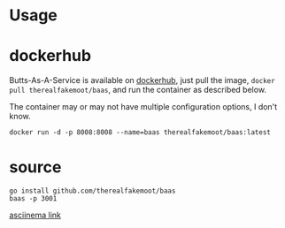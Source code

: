 # Usage

# dockerhub
Butts-As-A-Service is available on [dockerhub](https://hub.docker.com/r/therealfakemoot/baas), just pull the image, `docker pull therealfakemoot/baas`, and run the container as described below.

The container may or may not have multiple configuration options, I don't know.

```
docker run -d -p 8008:8008 --name=baas therealfakemoot/baas:latest
```

# source

```
go install github.com/therealfakemoot/baas
baas -p 3001

```

[asciinema link]()
